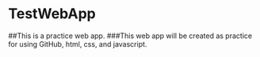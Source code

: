 # TestWebApp
##This is a practice web app.
###This web app will be created as practice for using GitHub, html, css, and javascript.
